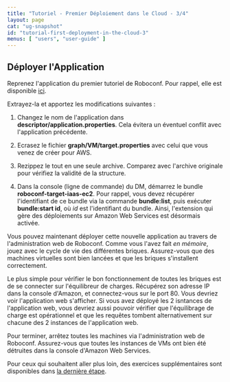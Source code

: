 ```yaml
---
title: "Tutoriel - Premier Déploiement dans le Cloud - 3/4"
layout: page
cat: "ug-snapshot"
id: "tutorial-first-deployment-in-the-cloud-3"
menus: [ "users", "user-guide" ]
---
```


## Déployer l'Application

Reprenez l'application du premier tutoriel de Roboconf.
Pour rappel, elle est disponible [ici](https://bintray.com/artifact/download/roboconf/roboconf-tutorial-samples/lamp-webapp-bash-0.2.0-1.0.zip).

Extrayez-la et apportez les modifications suivantes :

1. Changez le nom de l'application dans **descriptor/application.properties**.
Cela évitera un éventuel conflit avec l'application précédente.

2. Ecrasez le fichier **graph/VM/target.properties** avec celui que vous venez de créer pour AWS.

3. Rezippez le tout en une seule archive.
Comparez avec l'archive originale pour vérifiez la validité de la structure.

4. Dans la console (ligne de commande) du DM, démarrez le bundle **roboconf-target-iaas-ec2**.
Pour rappel, vous devez récupérer l'identifiant de ce bundle via la commande **bundle:list**, puis
exécuter **bundle:start id**, où *id* est l'identifiant du bundle. Ainsi, l'extension qui gère des déploiements
sur Amazon Web Services est désormais activée.

Vous pouvez maintenant déployer cette nouvelle application au travers de l'administration web de Roboconf.
Comme vous l'avez fait *en mémoire*, jouez avec le cycle de vie des différentes briques. Assurez-vous que
des machines virtuelles sont bien lancées et que les briques s'installent correctement.

Le plus simple pour vérifier le bon fonctionnement de toutes les briques est de se connecter sur l'équilibreur
de charges. Récupérez son adresse IP dans la console d'Amazon, et connectez-vous sur le port 80. Vous devriez
voir l'application web s'afficher. Si vous avez déployé les 2 isntances de l'application web, vous devriez aussi
pouvoir vérifier que l'équilibrage de charge est opérationnel et que les requêtes tombent alternativement sur chacune
des 2 instances de l'application web.

Pour terminer, arrêtez toutes les machines via l'administration web de Roboconf.
Assurez-vous que toutes les instances de VMs ont bien été détruites dans la console d'Amazon Web Services.

Pour ceux qui souhaitent aller plus loin, des exercices supplémentaires sont disponibles dans [la dernière étape](tutoriel-premier-deploiement-dans-le-cloud-4.html).
